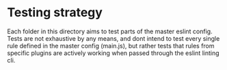 # Testing strategy

Each folder in this directory aims to test parts of the master eslint config.
Tests are not exhaustive by any means, and dont intend to test every single rule defined in the master config (main.js), but rather tests that rules from specific plugins are actively working when passed through the eslint linting cli.